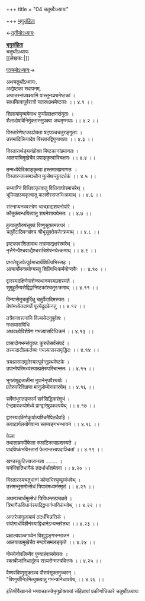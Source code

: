 +++
title = "04 चतुर्थोऽध्यायः"

+++
[भृगुसंहिता](/wiki/%E0%A4%AD%E0%A5%83%E0%A4%97%E0%A5%81%E0%A4%B8%E0%A4%82%E0%A4%B9%E0%A4%BF%E0%A4%A4%E0%A4%BE "भृगुसंहिता")

←[तृतीयोऽध्यायः](/wiki/%E0%A4%AD%E0%A5%83%E0%A4%97%E0%A5%81%E0%A4%B8%E0%A4%82%E0%A4%B9%E0%A4%BF%E0%A4%A4%E0%A4%BE/%E0%A4%A4%E0%A5%83%E0%A4%A4%E0%A5%80%E0%A4%AF%E0%A5%8B%E0%A4%BD%E0%A4%A7%E0%A5%8D%E0%A4%AF%E0%A4%BE%E0%A4%AF%E0%A4%83 "भृगुसंहिता/तृतीयोऽध्यायः")

**[भृगुसंहिता](/wiki/%E0%A4%AD%E0%A5%83%E0%A4%97%E0%A5%81%E0%A4%B8%E0%A4%82%E0%A4%B9%E0%A4%BF%E0%A4%A4%E0%A4%BE "भृगुसंहिता")**  
चतुर्थोऽध्यायः  
\[\[लेखकः:\|\]\]

[पञ्चमोऽध्यायः](/wiki/%E0%A4%AD%E0%A5%83%E0%A4%97%E0%A5%81%E0%A4%B8%E0%A4%82%E0%A4%B9%E0%A4%BF%E0%A4%A4%E0%A4%BE/%E0%A4%AA%E0%A4%9E%E0%A5%8D%E0%A4%9A%E0%A4%AE%E0%A5%8B%E0%A4%BD%E0%A4%A7%E0%A5%8D%E0%A4%AF%E0%A4%BE%E0%A4%AF%E0%A4%83 "भृगुसंहिता/पञ्चमोऽध्यायः")→

अथचतुर्थोऽध्यायः.  
अद्येष्टका स्थापनम्.  
अथातस्संप्रवक्ष्यामि वास्तुनःप्रथमेष्टकां ।  
साधयित्वापूर्वरात्रौ चतस्रःप्रथमेष्टकाः ।। ४.१ ।।  
  
शिलायांमृण्मयेवाथ कुर्याल्लक्षणसंयुताः ।  
शैलादोषविनिर्मुक्तास्सुपक्वा अथमृण्मयाः ।। ४.२ ।।  
  
विस्तारेणेष्टकाःप्रोक्ता षट्पञ्चचतुरङ्गुलाः ।  
उत्तमादिक्रियादेव विस्तारद्विगुणायताः ।। ४.३ ।।  
  
विस्तारार्थङ्घनंप्रोक्त मिष्टकानांप्रमाणतः ।  
आलयाभिमुखेचैव प्रपाङ्कृत्वाविचक्षणः ।। ४.४ ।।  
  
तन्मध्येवेदिकाङ्कृत्वा हस्तमात्रप्रमाणतः ।  
विस्तारन्तत्समञ्चौन मुत्सेथन्तुतदर्धकं ।। ४.५ ।।  
  
सभ्याग्निं विधिवत्कृत्वातु विधिनाघोरमाचरेथ् ।  
भूमियज्ञञ्चकृत्वातु कलशैस्सप्तभिःक्रमाथ् ।। ४.६ ।।  
  
संस्नाप्यनववस्त्रेण चाच्छाद्यशयनोपरि ।  
कौतुकंबन्धयित्वातु शयनेशाययेत्ततः ।। ४.७ ।।  
  
हुत्वातुपौरुषंसूक्तं विष्णुसूक्तमतःपरं ।  
चतुर्वेदादिमन्त्रांश्च श्रीभूसूक्तेयजेत्क्रमाथ् ।। ४.८ ।।  
  
इष्टकावाशिलावाथ तन्नामाद्यक्षरंस्मरेथ् ।  
नृत्तैगेन्यैश्चवाद्यैश्चरात्रिशेषंनयेत्क्रमाथ् ।। ४.९ ।।  
  
प्रभातेपूजयेत्पूर्वमाचार्यंशिल्पिभिस्सह ।  
आचार्योमन्त्रयोग्यस्तु शिल्पिभिःकर्मयोग्यकैः ।। ४.१० ।।  
  
द्वारस्यदक्षिणेपाशेन्व्स्थानमस्यप्रशस्यते ।  
सुमुहूर्तेन्यसेद्विद्वानिष्टकांश्चतुरःक्रमाथ् ।। ४.११ ।।  
  
विन्यासेतुचतुर्दिक्षु चतुर्वेदादिमस्त्रतः ।  
तेषांमध्येतदागर्ते पूरयेदुदकेनतु ।। ४.१२ ।।  
  
तत्रैवनवरत्नानि विल्यसेदनुपूर्वशः ।  
गभन्न्यासविधिः  
अथवक्ष्येविशेषेण गभन्न्यासविधिक्रमं ।। ४.१३ ।।  
  
प्रासादोगभन्संयुक्तः कुरुतेसर्वसंपदं ।  
तस्मादादौप्रकर्तव्यः गभन्न्यासस्समृद्धिदः ।। ४.१४ ।।  
  
त्रयःप्रासादमूलेस्यात्पूर्वन्तुप्रथमेष्टके ।  
उपानोपरिमध्यंस्यात्प्रतेरुपरिचान्ततः ।। ४.१५ ।।  
  
भूगतंशूद्रजातीना मुपानेनृपवैश्ययोः ।  
प्रतेरुपरिविप्राणा मानुलोम्येनकारयेथ् ।। ४.१६ ।।  
  
सर्वेषांभूगतङ्कार्यं सर्वसिद्धिकरंशुभं ।  
ऐन्द्रपावकयोर्मध्ये प्राग्द्वारेषुप्रकल्पयेथ् ।। ४.१७ ।।  
  
द्वारस्यदक्षिणेकुर्यात्पश्चिमैपितधैवहि ।  
कवाटार्गलयोगेवान्य स्तव्यङ्गभन्भायनं ।। ४.१८ ।।  
  
फेला  
तथाताम्रमयीफेला स्फाटिकावाप्रशस्यते ।  
पादविष्कंभविस्तारां फेलान्तत्त्वपदाञ्चितां ।। ४.१९ ।।  
  
खण्डस्फुटितवजान्य्सा ........ ।  
घनंविंशतिभागैकं तदर्धार्धांशमेववा ।। ४.२० ।।  
  
विस्तारस्यचतुभान्गं कोष्ठभित्त्युच्छ्रयंभवेथ् ।  
उत्तमन्तुसमोत्सेधं त्रिपादंमध्यमंस्मृतं ।। ४.२१ ।।  
  
अथमञ्चार्धमुत्सेधं त्रिविधन्तत्प्रचक्षते ।  
त्रिभागैकविधानंस्याद्द्विभागंभागिकंभवेथ् ।। ४.२२ ।।  
  
अन्तरेचांगुलायामं तदर्धंभिन्नत्तिकं ।  
संयोगार्धविहीनंस्याद्विधानेऽभ्यन्तरेतथा ।। ४.२३ ।।  
  
प्रक्षाल्यपञ्चगव्येन विशुद्धङ्गभन्भाजनं ।  
आलयात्प्रमुखेचैव मण्टपेसमलङ्कृते ।। ४.२४ ।।  
  
गोमयेनोपलिप्यैव पुण्याहंवाचयेत्ततः ।  
रक्तबीजानिधातूंश्च सन्न्यसेन्मस्त्रवित्तमः ।। ४.२५ ।।  
  
वैष्णवंविष्णुसूक्तञ्च पौरुषंसूक्तमुच्चरन् ।  
"विष्णुर्योनिऽमित्युक्त्वातु गभंन्त्रनिधापयेथ् ।। ४.२६ ।।  
  
  
इतिश्रीवैखानसे भगवच्छास्त्रेभृगुप्रोक्तायां संहितायां प्रकीर्णाधिकारे चतुर्थोऽध्यायः
